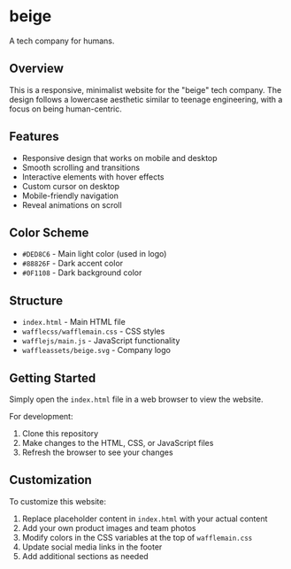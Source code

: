 # beige

A tech company for humans.

## Overview

This is a responsive, minimalist website for the "beige" tech company. The design follows a lowercase aesthetic similar to teenage engineering, with a focus on being human-centric.

## Features

- Responsive design that works on mobile and desktop
- Smooth scrolling and transitions
- Interactive elements with hover effects
- Custom cursor on desktop
- Mobile-friendly navigation
- Reveal animations on scroll

## Color Scheme

- `#DED8C6` - Main light color (used in logo)
- `#88826F` - Dark accent color
- `#0F1108` - Dark background color

## Structure

- `index.html` - Main HTML file
- `wafflecss/wafflemain.css` - CSS styles
- `wafflejs/main.js` - JavaScript functionality
- `waffleassets/beige.svg` - Company logo

## Getting Started

Simply open the `index.html` file in a web browser to view the website.

For development:

1. Clone this repository
2. Make changes to the HTML, CSS, or JavaScript files
3. Refresh the browser to see your changes

## Customization

To customize this website:

1. Replace placeholder content in `index.html` with your actual content
2. Add your own product images and team photos
3. Modify colors in the CSS variables at the top of `wafflemain.css`
4. Update social media links in the footer
5. Add additional sections as needed 